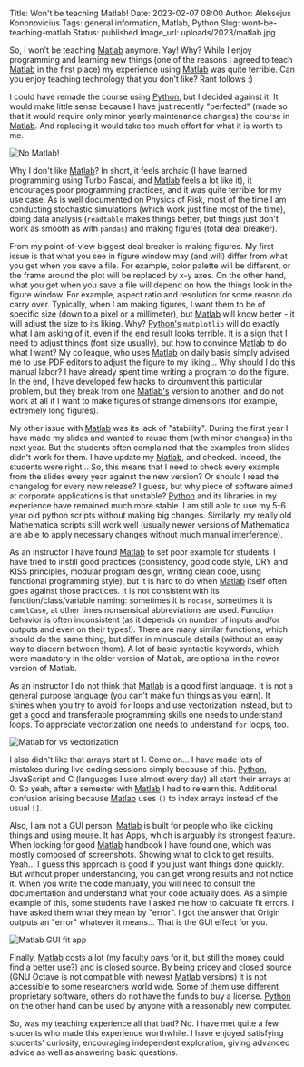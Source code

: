Title: Won't be teaching Matlab!
Date: 2023-02-07 08:00
Author: Aleksejus Kononovicius
Tags: general information, Matlab, Python
Slug: wont-be-teaching-matlab
Status: published
Image_url: uploads/2023/matlab.jpg

So, I won't be teaching [Matlab](/tag/matlab/) anymore. Yay! Why? While I
enjoy programming and learning new things (one of the reasons I agreed to
teach [Matlab](/tag/matlab/) in the first place) my experience using
[Matlab](/tag/matlab/) was quite terrible. Can you enjoy teaching technology
that you don't like? Rant follows :)
<!--more-->

I could have remade the course using [Python](/tag/python/), but I decided
against it. It would make little sense because I have just recently
"perfected" (made so that it would require only minor yearly maintenance
changes) the course in [Matlab](/tag/matlab/). And replacing it would take
too much effort for what it is worth to me.

![No Matlab!]({static}/uploads/2023/matlab.jpg)

Why I don't like [Matlab](/tag/matlab/)? In short, it feels archaic (I have
learned programming using Turbo Pascal, and [Matlab](/tag/matlab/) feels a
lot like it), it encourages poor programming practices, and it was quite
terrible for my use case. As is well documented on Physics of Risk, most of
the time I am conducting stochastic simulations (which work just fine most
of the time), doing data analysis (`readtable` makes things better, but
things just don't work as smooth as with `pandas`) and making figures (total
deal breaker).

From my point-of-view biggest deal breaker is making figures. My first issue
is that what you see in figure window may (and will) differ from what you
get when you save a file. For example, color palette will be different, or
the frame around the plot will be replaced by x-y axes. On the other hand,
what you get when you save a file will depend on how the things look in the
figure window. For example, aspect ratio and resolution for some reason do
carry over. Typically, when I am making figures, I want them to be of
specific size (down to a pixel or a millimeter), but [Matlab](/tag/matlab/)
will know better - it will adjust the size to its liking. Why?
[Python's](/tag/python/) `matplotlib` will do exactly what I am asking of
it, even if the end result looks terrible. It is a sign that I need to
adjust things (font size usually), but how to convince
[Matlab](/tag/matlab/) to do what I want? My colleague, who uses
[Matlab](/tag/matlab/) on daily basis simply advised me to use PDF editors
to adjust the figure to my liking... Why should I do this manual labor? I
have already spent time writing a program to do the figure. In the end, I
have developed few hacks to circumvent this particular problem, but they
break from one [Matlab's](/tag/matlab/) version to another, and do not work
at all if I want to make figures of strange dimensions (for example,
extremely long figures).

My other issue with [Matlab](/tag/matlab/) was its lack of "stability".
During the first year I have made my slides and wanted to reuse them (with
minor changes) in the next year. But the students often complained that the
examples from slides didn't work for them. I have update my
[Matlab](/tag/matlab/), and checked. Indeed, the students were right... So,
this means that I need to check every example from the slides every year
against the new version? Or should I read the changelog for every new
release? I guess, but why piece of software aimed at corporate applications
is that unstable? [Python](/tag/python/) and its libraries in my experience
have remained much more stable. I am still able to use my 5-6 year old
python scripts without making big changes. Similarly, my really old
Mathematica scripts still work well (usually newer versions of Mathematica
are able to apply necessary changes without much manual interference).

As an instructor I have found [Matlab](/tag/matlab/) to set poor example for
students. I have tried to instill good practices (consistency, good code
style, DRY and KISS principles, modular program design, writing clean code,
using functional programming style), but it is hard to do when
[Matlab](/tag/matlab/) itself often goes against those practices. It is not
consistent with its function/class/variable naming: sometimes it is
`nocase`, sometimes it is `camelCase`, at other times nonsensical
abbreviations are used. Function behavior is often inconsistent (as it
depends on number of inputs and/or outputs and even on their types!). There
are many similar functions, which should do the same thing, but differ in
minuscule details (without an easy way to discern between them). A lot of
basic syntactic keywords, which were mandatory in the older version of
Matlab, are optional in the newer version of Matlab.

As an instructor I do not think that [Matlab](/tag/matlab/) is a good first
language. It is not a general purpose language (you can't make fun things as
you learn). It shines when you try to avoid `for` loops and use
vectorization instead, but to get a good and transferable programming skills
one needs to understand loops. To appreciate vectorization one needs to
understand `for` loops, too.

![Matlab for vs vectorization]({static}/uploads/2023/matlab-vectorization.png)

I also didn't like that arrays start at 1. Come on... I have made lots of
mistakes during live coding sessions simply because of this.
[Python](/tag/python/), JavaScript and C (languages I use almost every day)
all start their arrays at 0. So yeah, after a semester with
[Matlab](/tag/matlab/) I had to relearn this. Additional confusion arising
because [Matlab](/tag/matlab/) uses `()` to index arrays instead of the
usual `[]`.

Also, I am not a GUI person. [Matlab](/tag/matlab/) is built for people who
like clicking things and using mouse. It has Apps, which is arguably its
strongest feature. When looking for good [Matlab](/tag/matlab/) handbook I
have found one, which was mostly composed of screenshots. Showing what to
click to get results. Yeah... I guess this approach is good if you just want
things done quickly. But without proper understanding, you can get wrong
results and not notice it. When you write the code manually, you will need
to consult the documentation and understand what your code actually does. As
a simple example of this, some students have I asked me how to calculate fit
errors. I have asked them what they mean by "error". I got the answer that
Origin outputs an "error" whatever it means... That is the GUI effect for
you.

![Matlab GUI fit app]({static}/uploads/2023/matlab-fit-app.png)

Finally, [Matlab](/tag/matlab/) costs a lot (my faculty pays for it, but
still the money could find a better use?) and is closed source. By being
pricey and closed source (GNU Octave is not compatible with newest
[Matlab](/tag/matlab/) versions) it is not accessible to some researchers
world wide. Some of them use different proprietary software, others do not
have the funds to buy a license. [Python](/tag/python/) on the other hand
can be used by anyone with a reasonably new computer.

So, was my teaching experience all that bad? No. I have met quite a few
students who made this experience worthwhile. I have enjoyed satisfying
students' curiosity, encouraging independent exploration, giving advanced
advice as well as answering basic questions.
